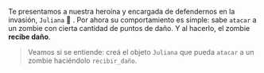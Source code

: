 Te presentamos a nuestra heroína y encargada de defendernos en la invasión, `Juliana` :raising_hand: . Por ahora su comportamiento es simple: sabe `atacar` a un zombie con cierta cantidad de puntos de daño. Y al hacerlo, el zombie **recibe daño**.

> Veamos si se entiende: creá el objeto `Juliana` que pueda `atacar` a un zombie haciéndolo `recibir_daño`.